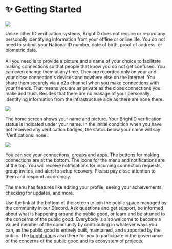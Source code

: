 # ✨ Getting Started

![](<.gitbook/assets/Getting Started\_P1.png>)

Unlike other ID verification systems, BrightID does not require or record any personally identifying information from your offline or online life. You do not need to submit your National ID number, date of birth, proof of address, or biometric data.\
\
All you need is to provide a picture and a name of your choice to facilitate making connections so that people that know you do not get confused. You can even change them at any time. They are recorded only on your and your close connection's devices and nowhere else on the internet. You share them securely via a p2p channel when you make connections with your friends. That means you are as private as the close connections you make and trust. Besides that there are no leakage of your personally identifying information from the infrastructure side as there are none there.

![](<.gitbook/assets/Getting Started\_P3 (1).png>)

The home screen shows your name and picture. Your BrightID verification status is indicated under your name. In the initial condition when you have not received any verification badges, the status below your name will say 'Verifications: none'.

![](<.gitbook/assets/Getting Started\_P4 (1).png>)

You can see your connections, groups and apps. The buttons for making connections are at the bottom. The icons for the menu and notifications are at the top. You will receive notifications for incoming connection requests, group invites, and alert to setup recovery. Please pay close attention to them and respond accordingly.\
\
The menu has features like editing your profile, seeing your achievements, checking for updates, and more.

Use the link at the bottom of the screen to join the public space managed by the community in our Discord. Ask questions and get support, be informed about what is happening around the public good, or learn and be attuned to the concerns of the public good. Everybody is also welcome to become a valued member of the community by contributing in whatever ways you can, as the public good is entirely built, maintained, and supported by the public. The [bright-dao](bright/bright-dao/ "mention")is also there for you to participate in the governance of the concerns of the public good and its ecosystem of projects.
